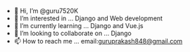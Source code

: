 - 👋 Hi, I’m @guru7520K
- 👀 I’m interested in ... Django and Web development
- 🌱 I’m currently learning ... Django and Vue.js 
- 💞️ I’m looking to collaborate on ... Django
- 📫 How to reach me ...
email:guruprakash848@gmail.com

<!---
guru7520K/guru7520K is a ✨ special ✨ repository because its `README.md` (this file) appears on your GitHub profile.
You can click the Preview link to take a look at your changes.
--->
